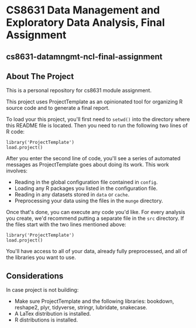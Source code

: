 # CS8631 Data Management and Exploratory Data Analysis, Final Assignment

## cs8631-datamngmt-ncl-final-assignment

## About The Project

This is a personal repository for cs8631 module assignment.

This project uses ProjectTemplate as an opinionated tool for organizing R source code and to generate a final report.

To load your this project, you'll first need to `setwd()` into the directory
where this README file is located. Then you need to run the following two
lines of R code:

	library('ProjectTemplate')
	load.project()

After you enter the second line of code, you'll see a series of automated
messages as ProjectTemplate goes about doing its work. This work involves:
* Reading in the global configuration file contained in `config`.
* Loading any R packages you listed in the configuration file.
* Reading in any datasets stored in `data` or `cache`.
* Preprocessing your data using the files in the `munge` directory.

Once that's done, you can execute any code you'd like. For every analysis
you create, we'd recommend putting a separate file in the `src` directory.
If the files start with the two lines mentioned above:

	library('ProjectTemplate')
	load.project()

You'll have access to all of your data, already fully preprocessed, and
all of the libraries you want to use.

## Considerations

In case project is not building:
-    Make sure ProjectTemplate and the following libraries: bookdown, reshape2, plyr, tidyverse, stringr, lubridate, snakecase.
-    A LaTex distribution is installed.
-    R distributions is installed.

